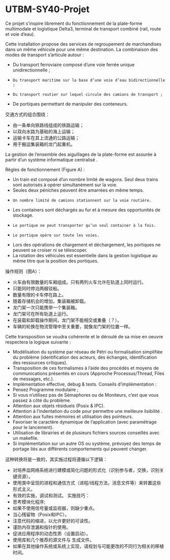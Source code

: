 # UTBM-SY40-Projet

Ce  projet s’inspire librement du fonctionnement de  la  plate-forme  multimodale et logistique Delta3, terminal de transport combiné (rail, route et voie d’eau).

Cette installation propose des services de regroupement de marchandises dans un même véhicule pour une même destination.
La combinaison des modes de transport s’articule autour :
-    Du transport ferroviaire composé d’une voie ferrée unique unidirectionnelle ;
-     Du transport maritime sur la base d’une voie d’eau bidirectionnelle ;
-     Du transport routier sur lequel circule des camions de transport ;
-    De portiques permettant de manipuler des conteneurs.

交通方式的组合围绕：
- 由一条单向铁路线组成的铁路运输；
- 以双向水路为基础的海上运输；
- 运输卡车在其上流通的公路运输；
- 用于搬运集装箱的龙门起重机。


La gestion de l’ensemble des aiguillages de la plate-forme est assurée à partir d’un système informatique centralisé .

Règles de fonctionnement (Figure A) :
-    Un train est composé d’un nombre limité de wagons. Seul deux trains sont autorisés à opérer simultanément sur la voie.
-    Seules deux péniches peuvent être amarrées en même temps.
-     Un nombre limité de camions stationnent sur la voie routière.
-    Les  containers  sont  déchargés  au  fur  et  à  mesure  des  opportunités  de stockage.
-     Le portique ne peut transporter qu’un seul container à la fois.
-     Le portique opère sur toute les voies.
-    Lors des opérations de chargement et déchargement, les portiques ne peuvent se croiser ni se télescoper.
-    La rotation des véhicules est essentielle dans la gestion logistique au même titre que la position des portiques.



操作规则（图A）：
- 火车由有限数量的车厢组成。只有两列火车允许在轨道上同时运行。
- 只能同时停泊两艘驳船。
- 数量有限的卡车停在路上。
- 随着存储机会的增加，集装箱被卸载。
- 龙门架一次只能携带一个集装箱。
- 龙门架可在所有轨道上运行。
- 在装载和卸载操作期间，龙门架不能相交或重叠（？）。
- 车辆的轮换在物流管理中至关重要，就像龙门架的位置一样。



Cette transposition se voudra cohérente et le déroulé de sa mise en oeuvre respectera la logique suivante :
-    Modélisation du système par réseau de Pétri ou formalisation simplifiée du problème   (identification   des   acteurs,   des   échanges,   identification   des ressources critiques).
-    Transposition  de  ces  formalismes  à  l’aide  des  procédés  et  moyens  de communications présentés en cours (Approche  Processus/Thread,  Files de messages, etc.).
-    Implémentation effective, debug & tests.
Conseils d’implémentation :
-    Pensez Programme modulaire ;
-    Si vous n’utilisez pas de Sémaphores ou de Moniteurs, c’est que vous passez à côté du problème.
-    Attention aux objets résiduels (Posix & IPC).
-    Attention à l’indentation du code pour permettre une meilleure lisibilité .
-    Attention aux fuites mémoires et utilisation des pointeurs.
-    Favoriser le caractère dynamique de l’application (avec paramétrage pour le lancement).
-    Utilisation  de  librairies  et  de  plusieurs  fichiers  sources  conseillés  avec  un
makefile.
-    Si implémentation sur un autre OS ou système, prévoyez des temps de portage liés aux différents comportements qui peuvent changer.



这种转换将是一致的，其实施过程将遵循以下逻辑：
- 对培养皿网络系统进行建模或简化问题的形式化（识别参与者，交换，识别关键资源）。
- 使用类中呈现的进程和通信方式（进程/线程方法，消息文件等）来转置这些形式主义。
- 有效的实施，调试和测试。
实施技巧：
- 思考模块化程序;
- 如果不使用信号量或监视器，则缺少重点。
- 当心残留物（Posix和IPC）。
- 注意代码的缩进，以允许更好的可读性。
- 谨防内存泄漏和指针的使用。
- 促进应用程序的动态性质（设置启动）。
- 使用库和几个推荐的源文件与
生成文件。
- 如果在其他操作系统或系统上实现，请规划与可能更改的不同行为相关的移植时间。

